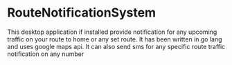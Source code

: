 # RouteNotificationSystem
This desktop application if installed provide notification for any upcoming traffic on your route to home or any set route. It has been written in go lang and uses google maps api. It can also send sms for any specific route traffic notification on any number
